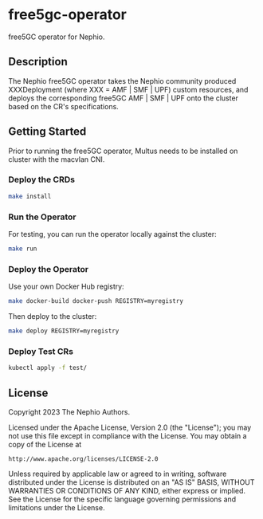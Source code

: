 free5gc-operator
================

free5GC operator for Nephio.

Description
-----------

The Nephio free5GC operator takes the Nephio community produced XXXDeployment (where XXX = AMF | SMF | UPF) custom resources, and deploys the corresponding free5GC AMF | SMF | UPF onto the cluster based on the CR's specifications.

Getting Started
---------------

Prior to running the free5GC operator, Multus needs to be installed on cluster with the macvlan CNI.

### Deploy the CRDs

```sh
make install
```

### Run the Operator

For testing, you can run the operator locally against the cluster:

```sh
make run
```

### Deploy the Operator

Use your own Docker Hub registry:

```sh
make docker-build docker-push REGISTRY=myregistry
```

Then deploy to the cluster:

```sh
make deploy REGISTRY=myregistry
```

### Deploy Test CRs

```sh
kubectl apply -f test/
```


## License

Copyright 2023 The Nephio Authors.

Licensed under the Apache License, Version 2.0 (the "License");
you may not use this file except in compliance with the License.
You may obtain a copy of the License at

    http://www.apache.org/licenses/LICENSE-2.0

Unless required by applicable law or agreed to in writing, software
distributed under the License is distributed on an "AS IS" BASIS,
WITHOUT WARRANTIES OR CONDITIONS OF ANY KIND, either express or implied.
See the License for the specific language governing permissions and
limitations under the License.

